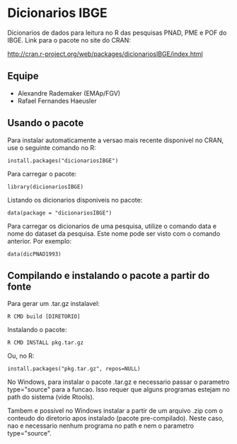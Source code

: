 

# Dicionarios IBGE

Dicionarios de dados para leitura no R das pesquisas PNAD, PME e POF
do IBGE.  Link para o pacote no site do CRAN:

http://cran.r-project.org/web/packages/dicionariosIBGE/index.html


## Equipe

 * Alexandre Rademaker  (EMAp/FGV)
 * Rafael Fernandes Haeusler


## Usando o pacote

Para instalar automaticamente a versao mais recente disponivel no
CRAN, use o seguinte comando no R:

    install.packages("dicionariosIBGE")

Para carregar o pacote:

    library(dicionariosIBGE)

Listando os dicionarios disponiveis no pacote:

    data(package = "dicionariosIBGE")

Para carregar os dicionarios de uma pesquisa, utilize o comando data e
nome do dataset da pesquisa. Este nome pode ser visto com o comando
anterior. Por exemplo:

    data(dicPNAD1993)


## Compilando e instalando o pacote a partir do fonte

Para gerar um .tar.gz instalavel:

    R CMD build [DIRETORIO]

Instalando o pacote:

    R CMD INSTALL pkg.tar.gz

Ou, no R:

    install.packages("pkg.tar.gz", repos=NULL)


No Windows, para instalar o pacote .tar.gz e necessario passar o
parametro type="source" para a funcao. Isso requer que alguns
programas estejam no path do sistema (vide Rtools).

Tambem e possivel no Windows instalar a partir de um arquivo .zip com
o conteudo do diretorio apos instalado (pacote pre-compilado). Neste
caso, nao e necessario nenhum programa no path e nem o parametro
type="source".


